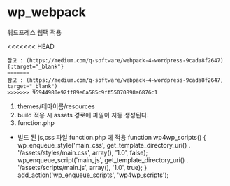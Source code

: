 # wp_webpack

워드프레스 웹팩 적용

<<<<<<< HEAD
```
참고 : (https://medium.com/q-software/webpack-4-wordpress-9cada8f2647){:target="_blank"}
=======
참고 : (https://medium.com/q-software/webpack-4-wordpress-9cada8f2647, target="_blank")
>>>>>>> 95944980e92ff89e6a585c9ff55070898a6876c1

```
1. themes/테마이름/resources
2. build 적용 시 assets 경로에 파일이 자동 생성된다.
3. function.php
- 빌드 된 js,css 파일 function.php 에 적용
function wp4wp_scripts() {
  wp_enqueue_style('main_css', get_template_directory_uri() . '/assets/styles/main.css', array(), '1.0', false);
  wp_enqueue_script('main_js', get_template_directory_uri() . '/assets/scripts/main.js', array(), '1.0', true);
}
add_action('wp_enqueue_scripts', 'wp4wp_scripts');

```
